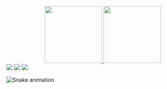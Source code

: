 <div align="center">
  <a href="https://github.com/leopaivap">
    <img height="150em" src="https://github-readme-stats.vercel.app/api?username=leopaivap&show_icons=true&theme=dracula&include_all_commits=true&count_private=true"/>
    <img height="150em" src="https://github-readme-stats.vercel.app/api/top-langs/?username=leopaivap&layout=compact&langs_count=7&theme=dracula"/>
   </a>
</div>
    
<div>
  <a href="https://instagram.com/leopaivap" target="_blank"><img src="https://img.shields.io/badge/-Instagram-%23E4405F?style=for-the-badge&logo=instagram&logoColor=white" target="_blank"></a>
  <a href = "mailto:paivaleo7@gmail.com"><img src="https://img.shields.io/badge/-Gmail-%23333?style=for-the-badge&logo=gmail&logoColor=white" target="_blank"></a>
  <a href="https://https://www.linkedin.com/in/leonardo-paiva-9a8230236/" target="_blank"><img src="https://img.shields.io/badge/-LinkedIn-%230077B5?style=for-the-badge&logo=linkedin&logoColor=white" target="_blank"></a> 
 
  ![Snake animation](https://github.com/leopaivap/leopaivap/blob/output/github-contribution-grid-snake.svg)
 
</div>
